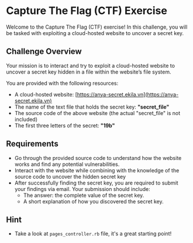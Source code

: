 # Capture The Flag (CTF) Exercise

Welcome to the Capture The Flag (CTF) exercise! In this challenge, you will be tasked with exploiting a cloud-hosted website to uncover a secret key.

## Challenge Overview

Your mission is to interact and try to exploit a cloud-hosted website to uncover a secret key hidden in a file within the website’s file system.

You are provided with the following resources:

- A cloud-hosted website: [https://anya-secret.ekila.vn](https://anya-secret.ekila.vn)
- The name of the text file that holds the secret key: **"secret_file"**
- The source code of the above website (the actual "secret_file" is not included)
- The first three letters of the secret: **"19b"**

## Requirements

- Go through the provided source code to understand how the website works and find any potential vulnerabilities.
- Interact with the website while combining with the knowledge of the source code to uncover the hidden secret key
- After successfully finding the secret key, you are required to submit your findings via email. Your submission should include:
   - The answer: the complete value of the secret key.
   - A short explanation of how you discovered the secret key.

## Hint

- Take a look at `pages_controller.rb` file, it's a great starting point!
